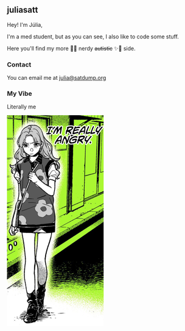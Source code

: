 ## juliasatt

Hey!
I'm Júlia,

I'm a med student, but as you can see, I also like to code some stuff.

Here you'll find my more 💖✨ nerdy ~~autistic~~ ✨💖 side.

### Contact
You can email me at julia@satdump.org

### My Vibe

Literally me

![me](./angry.png)
